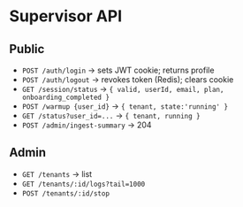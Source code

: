 # Supervisor API

## Public
- `POST /auth/login` → sets JWT cookie; returns profile
- `POST /auth/logout` → revokes token (Redis); clears cookie
- `GET /session/status` → `{ valid, userId, email, plan, onboarding_completed }`
- `POST /warmup {user_id}` → `{ tenant, state:'running' }`
- `GET /status?user_id=...` → `{ tenant, running }`
- `POST /admin/ingest-summary` → 204

## Admin
- `GET /tenants` → list
- `GET /tenants/:id/logs?tail=1000`
- `POST /tenants/:id/stop`
